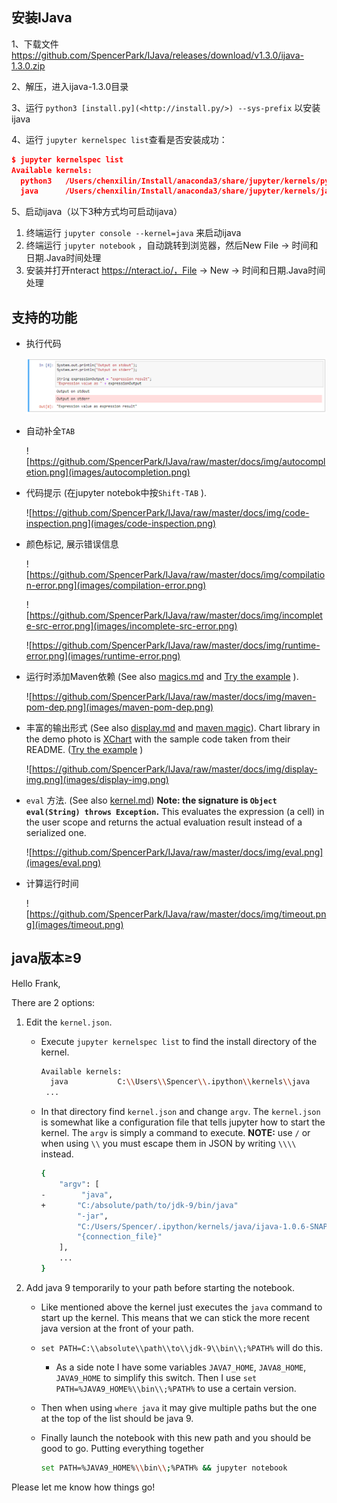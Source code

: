 ## 安装IJava

1、下载文件 https://github.com/SpencerPark/IJava/releases/download/v1.3.0/ijava-1.3.0.zip

2、解压，进入ijava-1.3.0目录

3、运行 `python3 [install.py](<http://install.py/>) --sys-prefix` 以安装ijava

4、运行 `jupyter kernelspec list`查看是否安装成功：

```json
$ jupyter kernelspec list
Available kernels:
  python3   /Users/chenxilin/Install/anaconda3/share/jupyter/kernels/python3
  java      /Users/chenxilin/Install/anaconda3/share/jupyter/kernels/java
```

5、启动ijava（以下3种方式均可启动ijava）

1. 终端运行 `jupyter console --kernel=java` 来启动ijava
2. 终端运行 `jupyter notebook` ，自动跳转到浏览器，然后New File → 时间和日期.Java时间处理
3. 安装并打开nteract  https://nteract.io/，File → New → 时间和日期.Java时间处理

## 支持的功能

- 执行代码

  ![](images/output.png)

- 自动补全`TAB`

  ![https://github.com/SpencerPark/IJava/raw/master/docs/img/autocompletion.png](images/autocompletion.png)

- 代码提示 (在jupyter notebok中按`Shift-TAB` ).

  ![https://github.com/SpencerPark/IJava/raw/master/docs/img/code-inspection.png](images/code-inspection.png)

- 颜色标记, 展示错误信息

  ![https://github.com/SpencerPark/IJava/raw/master/docs/img/compilation-error.png](images/compilation-error.png)

  ![https://github.com/SpencerPark/IJava/raw/master/docs/img/incomplete-src-error.png](images/incomplete-src-error.png)

  ![https://github.com/SpencerPark/IJava/raw/master/docs/img/runtime-error.png](images/runtime-error.png)

- 运行时添加Maven依赖 (See also [magics.md](https://github.com/SpencerPark/IJava/blob/master/docs/magics.md) and [Try the example](https://mybinder.org/v2/gh/SpencerPark/ijava-binder/master?urlpath=lab/tree/home/jovyan/3rdPartyDependency.ipynb) ).

  ![https://github.com/SpencerPark/IJava/raw/master/docs/img/maven-pom-dep.png](images/maven-pom-dep.png)

- 丰富的输出形式 (See also [display.md](https://github.com/SpencerPark/IJava/blob/master/docs/display.md) and [maven magic](https://github.com/SpencerPark/IJava/blob/master/docs/magics.md#addmavendependencies)). Chart library in the demo photo is [XChart](https://github.com/knowm/XChart) with the sample code taken from their README. ([Try the example](https://mybinder.org/v2/gh/SpencerPark/ijava-binder/master?urlpath=lab/tree/home/jovyan/3rdPartyDependency.ipynb) )

  ![https://github.com/SpencerPark/IJava/raw/master/docs/img/display-img.png](images/display-img.png)

- `eval` 方法. (See also [kernel.md](https://github.com/SpencerPark/IJava/blob/master/docs/kernel.md)) **Note: the signature is `Object eval(String) throws Exception`.** This evaluates the expression (a cell) in the user scope and returns the actual evaluation result instead of a serialized one.

  ![https://github.com/SpencerPark/IJava/raw/master/docs/img/eval.png](images/eval.png)

- 计算运行时间

  ![https://github.com/SpencerPark/IJava/raw/master/docs/img/timeout.png](images/timeout.png)

## java版本≥9

Hello Frank,

There are 2 options:

1. Edit the `kernel.json`.

    - Execute `jupyter kernelspec list` to find the install directory of the kernel.

        ```bash
        Available kernels:
          java           C:\\Users\\Spencer\\.ipython\\kernels\\java
         ...
        ```

    - In that directory find `kernel.json` and change `argv`. The `kernel.json` is somewhat like a configuration file that tells jupyter how to start the kernel. The `argv` is simply a command to execute. **NOTE:** use `/` or when using `\\` you must escape them in JSON by writing `\\\\` instead.

        ```bash
        {
            "argv": [
        -        "java",
        +       "C:/absolute/path/to/jdk-9/bin/java"
                "-jar",
                "C:/Users/Spencer/.ipython/kernels/java/ijava-1.0.6-SNAPSHOT.jar",
                "{connection_file}"
            ],
            ...
        }
        ```

2. Add java 9 temporarily to your path before starting the notebook.

    - Like mentioned above the kernel just executes the `java` command to start up the kernel. This means that we can stick the more recent java version at the front of your path.

    - `set PATH=C:\\absolute\\path\\to\\jdk-9\\bin\\;%PATH%` will do this.

        - As a side note I have some variables `JAVA7_HOME`, `JAVA8_HOME`, `JAVA9_HOME` to simplify this switch. Then I use `set PATH=%JAVA9_HOME%\\bin\\;%PATH%` to use a certain version.

    - Then when using `where java` it may give multiple paths but the one at the top of the list should be java 9.

    - Finally launch the notebook with this new path and you should be good to go. Putting everything together

        ```bash
        set PATH=%JAVA9_HOME%\\bin\\;%PATH% && jupyter notebook
        ```

Please let me know how things go!